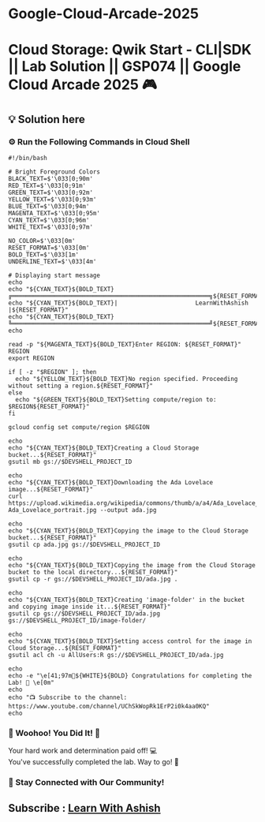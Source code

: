 # Google-Cloud-Arcade-2025

# Cloud Storage: Qwik Start - CLI|SDK || Lab Solution || GSP074 || Google Cloud Arcade 2025 🎮

## 💡 Solution here

### ⚙️ Run the Following Commands in Cloud Shell

```
#!/bin/bash

# Bright Foreground Colors
BLACK_TEXT=$'\033[0;90m'
RED_TEXT=$'\033[0;91m'
GREEN_TEXT=$'\033[0;92m'
YELLOW_TEXT=$'\033[0;93m'
BLUE_TEXT=$'\033[0;94m'
MAGENTA_TEXT=$'\033[0;95m'
CYAN_TEXT=$'\033[0;96m'
WHITE_TEXT=$'\033[0;97m'

NO_COLOR=$'\033[0m'
RESET_FORMAT=$'\033[0m'
BOLD_TEXT=$'\033[1m'
UNDERLINE_TEXT=$'\033[4m'

# Displaying start message
echo
echo "${CYAN_TEXT}${BOLD_TEXT}╔════════════════════════════════════════════════════════╗${RESET_FORMAT}"
echo "${CYAN_TEXT}${BOLD_TEXT}|                      LearnWithAshish                   |${RESET_FORMAT}"
echo "${CYAN_TEXT}${BOLD_TEXT}╚════════════════════════════════════════════════════════╝${RESET_FORMAT}"
echo

read -p "${MAGENTA_TEXT}${BOLD_TEXT}Enter REGION: ${RESET_FORMAT}" REGION
export REGION

if [ -z "$REGION" ]; then
  echo "${YELLOW_TEXT}${BOLD_TEXT}No region specified. Proceeding without setting a region.${RESET_FORMAT}"
else
  echo "${GREEN_TEXT}${BOLD_TEXT}Setting compute/region to: $REGION${RESET_FORMAT}"
fi

gcloud config set compute/region $REGION

echo
echo "${CYAN_TEXT}${BOLD_TEXT}Creating a Cloud Storage bucket...${RESET_FORMAT}"
gsutil mb gs://$DEVSHELL_PROJECT_ID

echo
echo "${CYAN_TEXT}${BOLD_TEXT}Downloading the Ada Lovelace image...${RESET_FORMAT}"
curl https://upload.wikimedia.org/wikipedia/commons/thumb/a/a4/Ada_Lovelace_portrait.jpg/800px-Ada_Lovelace_portrait.jpg --output ada.jpg

echo
echo "${CYAN_TEXT}${BOLD_TEXT}Copying the image to the Cloud Storage bucket...${RESET_FORMAT}"
gsutil cp ada.jpg gs://$DEVSHELL_PROJECT_ID

echo
echo "${CYAN_TEXT}${BOLD_TEXT}Copying the image from the Cloud Storage bucket to the local directory...${RESET_FORMAT}"
gsutil cp -r gs://$DEVSHELL_PROJECT_ID/ada.jpg .

echo
echo "${CYAN_TEXT}${BOLD_TEXT}Creating 'image-folder' in the bucket and copying image inside it...${RESET_FORMAT}"
gsutil cp gs://$DEVSHELL_PROJECT_ID/ada.jpg gs://$DEVSHELL_PROJECT_ID/image-folder/

echo
echo "${CYAN_TEXT}${BOLD_TEXT}Setting access control for the image in Cloud Storage...${RESET_FORMAT}"
gsutil acl ch -u AllUsers:R gs://$DEVSHELL_PROJECT_ID/ada.jpg

echo
echo -e "\e[41;97m🎉${WHITE}${BOLD} Congratulations for completing the Lab! 🎉 \e[0m"
echo
echo "📺 Subscribe to the channel: https://www.youtube.com/channel/UChSkWopRk1ErP2i0k4aa0KQ"
echo

```

### 🎉 Woohoo! You Did It! 🎉

Your hard work and determination paid off! 💻  
You've successfully completed the lab. Way to go! 🚀  

### 💬 Stay Connected with Our Community!


## Subscribe :  [Learn With Ashish](https://www.youtube.com/channel/UChSkWopRk1ErP2i0k4aa0KQ)
